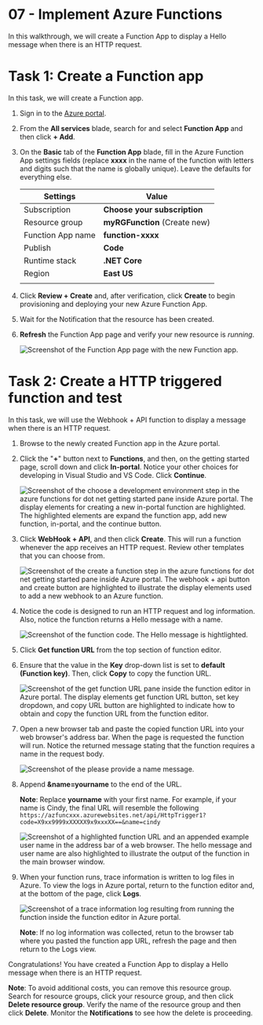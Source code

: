 # 07 - Implement Azure Functions

In this walkthrough, we will create a Function App to display a Hello message when there is an HTTP request. 

# Task 1: Create a Function app

In this task, we will create a Function app.

1. Sign in to the [Azure portal](https://portal.azure.com).

2. From the **All services** blade, search for and select **Function App** and then click **+ Add**.

3. On the **Basic** tab of the **Function App** blade, fill in the Azure Function App settings fields (replace **xxxx** in the name of the function with letters and digits such that the name is globally unique). Leave the defaults for everything else. 

    | Settings | Value |
    | -- | --|
    | Subscription | **Choose your subscription** |
    | Resource group | **myRGFunction** (Create new) |
    | Function App name | **function-xxxx** |
    | Publish | **Code** |
    | Runtime stack | **.NET Core** |
    | Region | **East US** |
    | | |	

4. Click **Review + Create** and, after verification, click **Create** to begin provisioning and deploying your new Azure Function App.

5. Wait for the Notification that the resource has been created.

6. **Refresh** the Function App page and verify your new resource is *running*. 

    ![Screenshot of the Function App page with the new Function app.](../images/0701.png)

# Task 2: Create a HTTP triggered function and test

In this task, we will use the Webhook + API function to display a message when there is an HTTP request. 

1. Browse to the newly created Function app in the Azure portal. 

2. Click the "**+**" button next to **Functions**, and then, on the getting started page, scroll down and click **In-portal**. Notice your other choices for developing in Visual Studio and VS Code. Click **Continue**. 

    ![Screenshot of the choose a development environment step in the azure functions for dot net getting started pane inside Azure portal. The display elements for creating a new in-portal function are highlighted. The highlighted elements are expand the function app, add new function, in-portal, and the continue button.](../images/0702.png)

3. Click **WebHook + API**, and then click **Create**. This will run a function whenever the app receives an HTTP request. Review other templates that you can choose from.

    ![Screenshot of the create a function step in the azure functions for dot net getting started pane inside Azure portal. The webhook + api button and create button are highlighted to illustrate the display elements used to add a new webhook to an Azure function.](../images/0703.png)

4. Notice the code is designed to run an HTTP request and log information. Also, notice the function returns a Hello message with a name. 

    ![Screenshot of the function code. The Hello message is hightlighted.](../images/0704.png)

5. Click **Get function URL** from the top section of function editor. 

6. Ensure that the value in the **Key** drop-down list is set to **default (Function key)**. Then, click **Copy** to copy the function URL. 

    ![Screenshot of the get function URL pane inside the function editor in Azure portal. The display elements get function URL button, set key dropdown, and copy URL button are highlighted to indicate how to obtain and copy the function URL from the function editor.](../images/0705.png)

7. Open a new browser tab and paste the copied function URL into your web browser's address bar. When the page is requested the function will run. Notice the returned message stating that the function requires a name in the request body.

    ![Screenshot of the please provide a name message.](../images/0706.png)

8. Append **&name=yourname** to the end of the URL.

    **Note**: Replace **yourname** with your first name. For example, if your name is Cindy, the final URL will resemble the following `https://azfuncxxx.azurewebsites.net/api/HttpTrigger1?code=X9xx9999xXXXXX9x9xxxXX==&name=cindy`

    ![Screenshot of a highlighted function URL and an appended example user name in the address bar of a web browser. The hello message and user name are also highlighted to illustrate the output of the function in the main browser window.](../images/0707.png)

9. When your function runs, trace information is written to log files in Azure. To view the logs in Azure portal, return to the function editor and, at the bottom of the page, click **Logs**.

    ![Screenshot of a trace information log resulting from running the function inside the function editor in Azure portal.](../images/0709.png) 

    **Note**: If no log information was collected, retun to the browser tab where you pasted the function app URL, refresh the page and then return to the Logs view.

Congratulations! You have created a Function App to display a Hello message when there is an HTTP request. 

**Note**: To avoid additional costs, you can remove this resource group. Search for resource groups, click your resource group, and then click **Delete resource group**. Verify the name of the resource group and then click **Delete**. Monitor the **Notifications** to see how the delete is proceeding.

